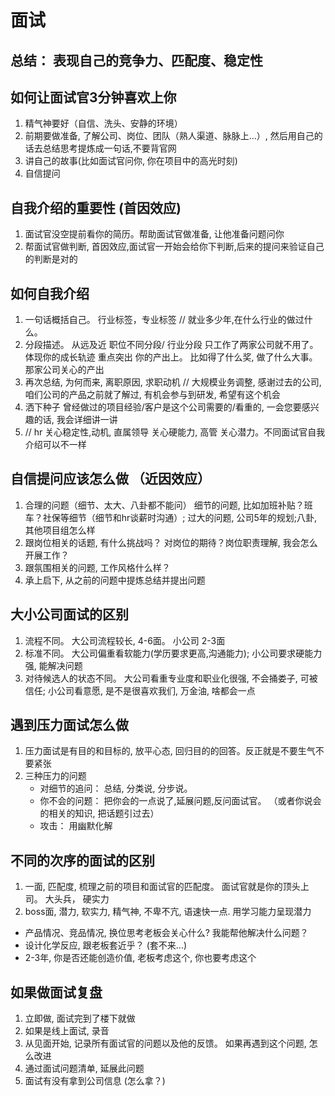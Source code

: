 # 面试

## 总结： 表现自己的竞争力、匹配度、稳定性

## 如何让面试官3分钟喜欢上你
1. 精气神要好（自信、洗头、安静的环境）
2. 前期要做准备, 了解公司、岗位、团队（熟人渠道、脉脉上...）, 然后用自己的话去总结思考提炼成一句话,不要背官网
3. 讲自己的故事(比如面试官问你, 你在项目中的高光时刻)
4. 自信提问


## 自我介绍的重要性 (首因效应)
1. 面试官没空提前看你的简历。帮助面试官做准备, 让他准备问题问你
2. 帮面试官做判断, 首因效应,面试官一开始会给你下判断,后来的提问来验证自己的判断是对的


## 如何自我介绍
1. 一句话概括自己。 行业标签，专业标签  // 就业多少年,在什么行业的做过什么。 
2. 分段描述。 从远及近    职位不同分段/ 行业分段   只工作了两家公司就不用了。 体现你的成长轨迹
   重点突出 你的产出上。 比如得了什么奖, 做了什么大事。 那家公司关心的产出
3. 再次总结, 为何而来, 离职原因, 求职动机   // 大规模业务调整, 感谢过去的公司, 咱们公司的产品之前就了解过, 有机会参与到研发, 希望有这个机会
4. 洒下种子   曾经做过的项目经验/客户是这个公司需要的/看重的, 一会您要感兴趣的话, 我会详细讲一讲
5. 	// hr 关心稳定性,动机,  直属领导 关心硬能力, 高管 关心潜力。不同面试官自我介绍可以不一样


## 自信提问应该怎么做  （近因效应）
1. 合理的问题（细节、太大、八卦都不能问）
   细节的问题, 比如加班补贴？班车？社保等细节（细节和hr谈薪时沟通）; 过大的问题, 公司5年的规划;八卦, 其他项目组怎么样
2. 跟岗位相关的话题, 有什么挑战吗？ 对岗位的期待？岗位职责理解, 我会怎么开展工作？
3. 跟氛围相关的问题, 工作风格什么样？
4. 承上启下, 从之前的问题中提炼总结并提出问题

## 大小公司面试的区别
1. 流程不同。 大公司流程较长, 4-6面。 小公司 2-3面
2. 标准不同。 大公司偏重看软能力(学历要求更高,沟通能力); 小公司要求硬能力强, 能解决问题
3. 对待候选人的状态不同。 大公司看重专业度和职业化很强, 不会捅娄子, 可被信任; 小公司看意愿, 是不是很喜欢我们, 万金油, 啥都会一点

## 遇到压力面试怎么做
1. 压力面试是有目的和目标的, 放平心态, 回归目的的回答。反正就是不要生气不要紧张
2. 三种压力的问题
   - 对细节的追问： 总结, 分类说, 分步说。 
   - 你不会的问题： 把你会的一点说了,延展问题,反问面试官。 （或者你说会的相关的知识, 把话题引过去）
   - 攻击： 用幽默化解
   
## 不同的次序的面试的区别
1. 一面, 匹配度, 梳理之前的项目和面试官的匹配度。 面试官就是你的顶头上司。 大头兵， 硬实力
2. boss面, 潜力, 软实力, 精气神, 不卑不亢, 语速快一点. 用学习能力呈现潜力
  - 产品情况、竞品情况, 换位思考老板会关心什么? 我能帮他解决什么问题？ 
  - 设计化学反应, 跟老板套近乎？ (套不来...)
  - 2-3年, 你是否还能创造价值, 老板考虑这个, 你也要考虑这个

## 如果做面试复盘
1. 立即做, 面试完到了楼下就做
2. 如果是线上面试, 录音
3. 从见面开始, 记录所有面试官的问题以及他的反馈。 如果再遇到这个问题, 怎么改进
4. 通过面试问题清单, 延展此问题
5. 面试有没有拿到公司信息 (怎么拿？)